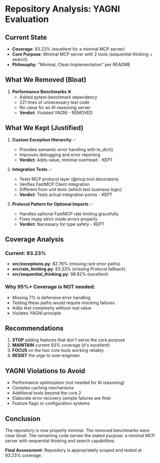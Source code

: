 # Repository Analysis: YAGNI Evaluation

## Current State

- **Coverage**: 93.23% (excellent for a minimal MCP server)
- **Core Purpose**: Minimal MCP server with 2 tools (sequential thinking + search)
- **Philosophy**: "Minimal, Clean Implementation" per README

## What We Removed (Bloat)

1. **Performance Benchmarks** ❌
   - Added pytest-benchmark dependency
   - 221 lines of unnecessary test code
   - No value for an AI reasoning server
   - **Verdict**: Violated YAGNI - REMOVED

## What We Kept (Justified)

1. **Custom Exception Hierarchy** ✅

   - Provides semantic error handling with to_dict()
   - Improves debugging and error reporting
   - **Verdict**: Adds value, minimal overhead - KEPT

1. **Integration Tests** ✅

   - Tests MCP protocol layer (@mcp.tool decorators)
   - Verifies FastMCP Client integration
   - Different from unit tests (which test business logic)
   - **Verdict**: Tests actual integration points - KEPT

1. **Protocol Pattern for Optional Imports** ✅

   - Handles optional FastMCP rate limiting gracefully
   - Fixes mypy strict mode errors properly
   - **Verdict**: Necessary for type safety - KEPT

## Coverage Analysis

### Current: 93.23%

- **src/exceptions.py**: 82.76% (missing rare error paths)
- **src/rate_limiting.py**: 83.33% (missing Protocol fallback)
- **src/sequential_thinking.py**: 98.82% (excellent)

### Why 95%+ Coverage is NOT needed:

- Missing 7% is defensive error handling
- Testing these paths would require mocking failures
- Adds test complexity without real value
- Violates YAGNI principle

## Recommendations

1. **STOP** adding features that don't serve the core purpose
1. **MAINTAIN** current 93% coverage (it's excellent)
1. **FOCUS** on the two core tools working reliably
1. **RESIST** the urge to over-engineer

## YAGNI Violations to Avoid

- Performance optimization (not needed for AI reasoning)
- Complex caching mechanisms
- Additional tools beyond the core 2
- Elaborate error recovery (simple failures are fine)
- Feature flags or configuration systems

## Conclusion

The repository is now properly minimal. The removed benchmarks were clear bloat. The remaining code serves the stated purpose: a minimal MCP server with sequential thinking and search capabilities.

**Final Assessment**: Repository is appropriately scoped and tested at 93.23% coverage.
